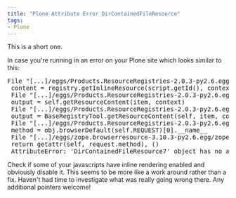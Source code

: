 ```yaml
---
title: "Plone Attribute Error DirContainedFileResource"
tags: 
- Plone
---
```


This is a short one.

In case you're running in an error on your Plone site which looks similar to this:
<pre>File "[...]/eggs/Products.ResourceRegistries-2.0.3-py2.6.egg/Products/ResourceRegistries/browser/scripts.py", line 27, in scripts
 content = registry.getInlineResource(script.getId(), context)
 File "[...]/eggs/Products.ResourceRegistries-2.0.3-py2.6.egg/Products/ResourceRegistries/tools/BaseRegistry.py", line 840, in getInlineResource
 output = self.getResourceContent(item, context)
 File "[...]/eggs/Products.ResourceRegistries-2.0.3-py2.6.egg/Products/ResourceRegistries/tools/JSRegistry.py", line 246, in getResourceContent
 output = BaseRegistryTool.getResourceContent(self, item, context, original)
 File "[...]/eggs/Products.ResourceRegistries-2.0.3-py2.6.egg/Products/ResourceRegistries/tools/BaseRegistry.py", line 589, in getResourceContent
 method = obj.browserDefault(self.REQUEST)[0].__name__
 File "[...]/eggs/zope.browserresource-3.10.3-py2.6.egg/zope/browserresource/file.py", line 94, in browserDefault
 return getattr(self, request.method), ()
 AttributeError: 'DirContainedFileResource7' object has no attribute 'POST'</pre>
Check if some of your javascripts have inline rendering enabled and obviously disable it. This seems to be more like a work around rather than a fix. Haven't had time to investigate what was really going wrong there. Any additional pointers welcome!